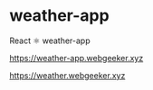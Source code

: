 # weather-app
React  ⚛ weather-app  


https://weather-app.webgeeker.xyz  

https://weather.webgeeker.xyz  
